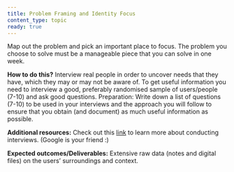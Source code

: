 ```yaml
---
title: Problem Framing and Identity Focus
content_type: topic
ready: true
---
```


Map out the problem and pick an important place to focus. The problem you choose to solve must be a manageable piece that you can solve in one week. 

**How to do this?** 
Interview real people in order to uncover needs that they have, which they may or may not be aware of. To get useful information you need to interview a good, preferably randomised sample of users/people (7-10) and ask good questions. 
Preparation: Write down a list of questions (7-10) to be used in your interviews and the approach you will follow to ensure that you obtain (and document) as much useful information as possible.

**Additional resources:**
Check out this [link](https://www.designkit.org/methods#filter) to learn more about conducting interviews. (Google is your friend :)

**Expected outcomes/Deliverables:** Extensive raw data (notes and digital files) on the users’ surroundings and context.

